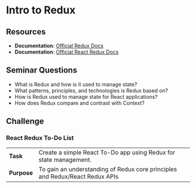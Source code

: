 # Intro to Redux

## Resources
* **Documentation**: [Official Redux Docs](https://redux.js.org/)
* **Documentation**: [Official React Redux Docs](https://react-redux.js.org/)

## Seminar Questions
* What is Redux and how is it used to manage state?
* What patterns, principles, and technologies is Redux based on?
* How is Redux used to manage state for React applications?
* How does Redux compare and contrast with Context?

## Challenge
### React Redux To-Do List
|     |     |
| --- | --- |
| **Task** | Create a simple React To-Do app using Redux for state management. |
| **Purpose** | To gain an understanding of Redux core principles and Redux/React Redux APIs |


